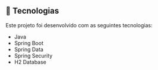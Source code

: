 ## 🚀 Tecnologias

Este projeto foi desenvolvido com as seguintes tecnologias:

- Java
- Spring Boot
- Spring Data
- Spring Security
- H2 Database

